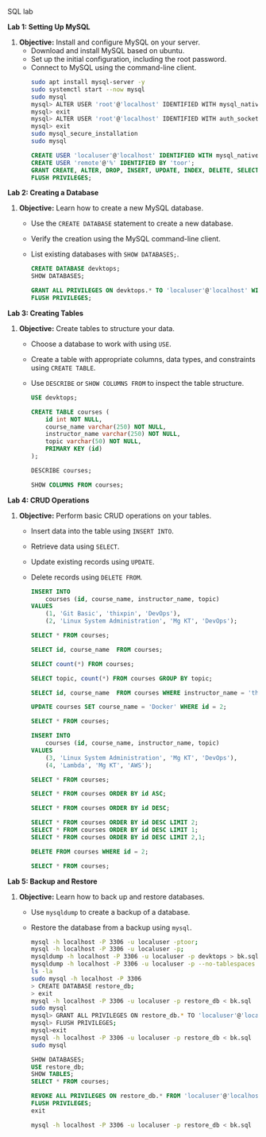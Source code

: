 SQL lab

**Lab 1: Setting Up MySQL**

1. **Objective:** Install and configure MySQL on your server.
   - Download and install MySQL based on ubuntu.
   - Set up the initial configuration, including the root password.
   - Connect to MySQL using the command-line client.
     ```bash
     sudo apt install mysql-server -y
     sudo systemctl start --now mysql
     sudo mysql
     mysql> ALTER USER 'root'@'localhost' IDENTIFIED WITH mysql_native_password BY 'toor';
     mysql> exit
     mysql> ALTER USER 'root'@'localhost' IDENTIFIED WITH auth_socket;
     mysql> exit
     sudo mysql_secure_installation
     sudo mysql
     ```
     ```sql
     CREATE USER 'localuser'@'localhost' IDENTIFIED WITH mysql_native_password BY 'toor';
     CREATE USER 'remote'@'%' IDENTIFIED BY 'toor';
     GRANT CREATE, ALTER, DROP, INSERT, UPDATE, INDEX, DELETE, SELECT, REFERENCES, RELOAD on *.* TO 'localuser'@'localhost' WITH GRANT OPTION;
     FLUSH PRIVILEGES;
     ```

**Lab 2: Creating a Database**

1. **Objective:** Learn how to create a new MySQL database.

   - Use the `CREATE DATABASE` statement to create a new database.
   - Verify the creation using the MySQL command-line client.
   - List existing databases with `SHOW DATABASES;`.

     ```sql
     CREATE DATABASE devktops;
     SHOW DATABASES;

     GRANT ALL PRIVILEGES ON devktops.* TO 'localuser'@'localhost' WITH GRANT OPTION;
     FLUSH PRIVILEGES;
     ```

**Lab 3: Creating Tables**

1. **Objective:** Create tables to structure your data.

   - Choose a database to work with using `USE`.
   - Create a table with appropriate columns, data types, and constraints using `CREATE TABLE`.
   - Use `DESCRIBE` or `SHOW COLUMNS FROM` to inspect the table structure.

     ```sql
     USE devktops;

     CREATE TABLE courses (
         id int NOT NULL,
         course_name varchar(250) NOT NULL,
         instructor_name varchar(250) NOT NULL,
         topic varchar(50) NOT NULL,
         PRIMARY KEY (id)
     );

     DESCRIBE courses;

     SHOW COLUMNS FROM courses;
     ```

**Lab 4: CRUD Operations**

1. **Objective:** Perform basic CRUD operations on your tables.

   - Insert data into the table using `INSERT INTO`.
   - Retrieve data using `SELECT`.
   - Update existing records using `UPDATE`.
   - Delete records using `DELETE FROM`.

     ```sql
     INSERT INTO
         courses (id, course_name, instructor_name, topic)
     VALUES
         (1, 'Git Basic', 'thixpin', 'DevOps'),
         (2, 'Linux System Administration', 'Mg KT', 'DevOps');

     SELECT * FROM courses;

     SELECT id, course_name  FROM courses;

     SELECT count(*) FROM courses;

     SELECT topic, count(*) FROM courses GROUP BY topic;

     SELECT id, course_name  FROM courses WHERE instructor_name = 'thixpin';

     UPDATE courses SET course_name = 'Docker' WHERE id = 2;

     SELECT * FROM courses;

     INSERT INTO
         courses (id, course_name, instructor_name, topic)
     VALUES
         (3, 'Linux System Administration', 'Mg KT', 'DevOps'),
         (4, 'Lambda', 'Mg KT', 'AWS');

     SELECT * FROM courses;

     SELECT * FROM courses ORDER BY id ASC;

     SELECT * FROM courses ORDER BY id DESC;

     SELECT * FROM courses ORDER BY id DESC LIMIT 2;
     SELECT * FROM courses ORDER BY id DESC LIMIT 1;
     SELECT * FROM courses ORDER BY id DESC LIMIT 2,1;

     DELETE FROM courses WHERE id = 2;

     SELECT * FROM courses;

     ```

**Lab 5: Backup and Restore**

1. **Objective:** Learn how to back up and restore databases.

   - Use `mysqldump` to create a backup of a database.
   - Restore the database from a backup using `mysql`.

     ```bash
     mysql -h localhost -P 3306 -u localuser -ptoor;
     mysql -h localhost -P 3306 -u localuser -p;
     mysqldump -h localhost -P 3306 -u localuser -p devktops > bk.sql
     mysqldump -h localhost -P 3306 -u localuser -p --no-tablespaces devktops > bk.sql
     ls -la
     sudo mysql -h localhost -P 3306
     > CREATE DATABASE restore_db;
     > exit
     mysql -h localhost -P 3306 -u localuser -p restore_db < bk.sql
     sudo mysql
     mysql> GRANT ALL PRIVILEGES ON restore_db.* TO 'localuser'@'localhost' WITH GRANT OPTION;
     mysql> FLUSH PRIVILEGES;
     mysql>exit
     mysql -h localhost -P 3306 -u localuser -p restore_db < bk.sql
     sudo mysql
     ```

     ```sql
     SHOW DATABASES;
     USE restore_db;
     SHOW TABLES;
     SELECT * FROM courses;

     REVOKE ALL PRIVILEGES ON restore_db.* FROM 'localuser'@'localhost';
     FLUSH PRIVILEGES;
     exit
     ```

     ```bash
     mysql -h localhost -P 3306 -u localuser -p restore_db < bk.sql
     ```
